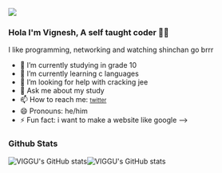 ![](https://komarev.com/ghpvc/?username=VIGGU-7)

### Hola I'm Vignesh, A self taught coder 👨‍💻
I like programming, networking and watching shinchan go brrr

- 🔭 I’m currently studying in grade 10 
- 🌱 I’m currently learning c languages
- 🤔 I’m looking for help with cracking jee
- 💬 Ask me about my study
- 📫 How to reach me: <a href="http://twitter.com/viggu_8" style="font-size: 11px;" target="_self">twitter</a>
- 😄 Pronouns: he/him
- ⚡ Fun fact: i want to make a website like google
-->

### Github Stats
![VIGGU's GitHub stats](https://github-readme-stats.vercel.app/api?username=VIGGU-7&show_icons=true)![VIGGU's GitHub stats](https://github-readme-stats.vercel.app/api?username=VIGGU-7&hide=contribs,prs)
